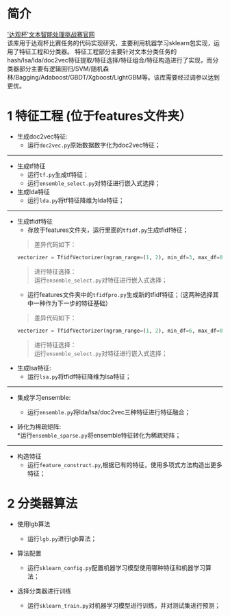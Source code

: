 简介
=========================
['达观杯'文本智能处理挑战赛官网](http://www.dcjingsai.com/common/cmpt/%E2%80%9C%E8%BE%BE%E8%A7%82%E6%9D%AF%E2%80%9D%E6%96%87%E6%9C%AC%E6%99%BA%E8%83%BD%E5%A4%84%E7%90%86%E6%8C%91%E6%88%98%E8%B5%9B_%E7%AB%9E%E8%B5%9B%E4%BF%A1%E6%81%AF.html)<br>
该库用于达观杯比赛任务的代码实现研究，主要利用机器学习sklearn包实现，运用了特征工程和分类器。 特征工程部分主要针对文本分类任务的 hash/lsa/lda/doc2vec特征提取/特征选择/特征组合/特征构造进行了实现，而分类器部分主要有逻辑回归/SVM/随机森林/Bagging/Adaboost/GBDT/Xgboost/LightGBM等。该库需要经过调参以达到更优。<br>
# 1 特征工程 (位于features文件夹）
- 生成doc2vec特征: <br>
  * 运行`doc2vec.py`原始数据数字化为doc2vec特征；<br>
________________________________
- 生成tf特征<br>
  * 运行`tf.py`生成tf特征；<br>
  * 运行`ensemble_select.py`对特征进行嵌入式选择；<br>
- 生成lda特征<br>
  * 运行`lda.py`将tf特征降维为lda特征；<br>
________________________________
- 生成tfidf特征<br>
  * 存放于features文件夹，运行里面的`tfidf.py`生成tfidf特征；<br>
  >差异代码如下：<br>
     ```Python
     vectorizer = TfidfVectorizer(ngram_range=(1, 2), min_df=3, max_df=0.9, sublinear_tf=True)
     ```
  >进行特征选择：<br>
		运行`ensemble_select.py`对特征进行嵌入式选择；<br>
  * 运行features文件夹中的`tfidfpro.py`生成新的tfidf特征；（这两种选择其中一种作为下一步的特征基础）<br>
  >差异代码如下：<br>
     ```Python
     vectorizer = TfidfVectorizer(ngram_range=(1, 2), min_df=6, max_df=0.9, use_idf=1, smooth_idf=1, sublinear_tf=1)
     ```
  >进行特征选择：<br>
		运行`ensemble_select.py`对特征进行嵌入式选择；<br>
- 生成lsa特征: <br>
  * 运行`lsa.py`将tfidf特征降维为lsa特征；<br>
________________________________
- 集成学习ensemble: <br>
  * 运行`ensemble.py`将lda/lsa/doc2vec三种特征进行特征融合；<br>

- 转化为稀疏矩阵: <br>
  *运行`ensemble_sparse.py`将ensemble特征转化为稀疏矩阵；<br>  
________________________________
- 构造特征<br>
  * 运行`feature_construct.py`,根据已有的特征，使用多项式方法构造出更多特征；<br>


# 2 分类器算法
- 使用lgb算法
  * 运行`lgb.py`进行lgb算法；<br>

- 算法配置<br>
  * 运行`sklearn_config.py`配置机器学习模型使用哪种特征和机器学习算法；<br>

- 选择分类器进行训练<br>
  * 运行`sklearn_train.py`对机器学习模型进行训练，并对测试集进行预测；<br>  


